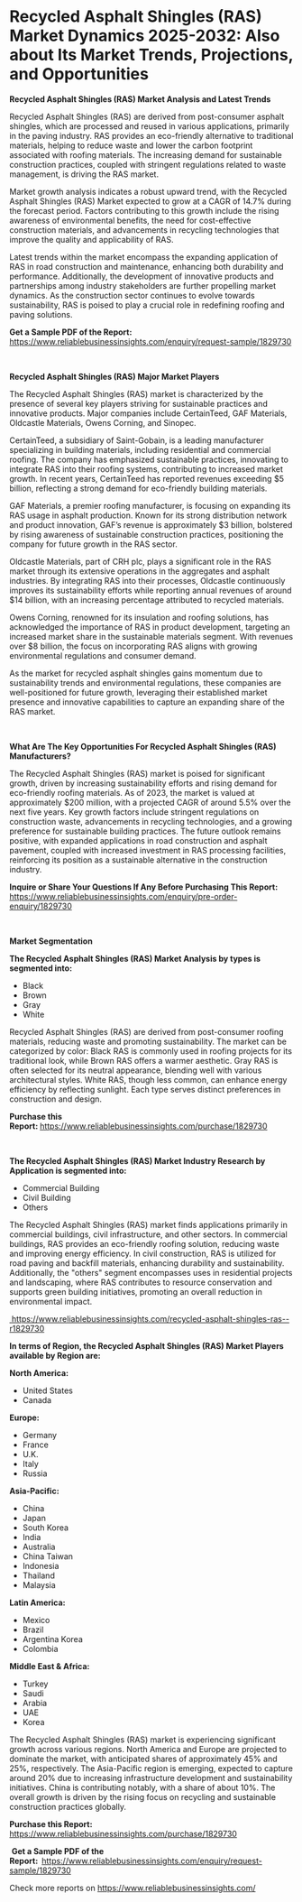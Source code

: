 <p><h1>Recycled Asphalt Shingles (RAS) Market Dynamics 2025-2032: Also about Its Market Trends, Projections, and Opportunities</h1></p><p><strong>Recycled Asphalt Shingles (RAS) Market Analysis and Latest Trends</strong></p>
<p><p>Recycled Asphalt Shingles (RAS) are derived from post-consumer asphalt shingles, which are processed and reused in various applications, primarily in the paving industry. RAS provides an eco-friendly alternative to traditional materials, helping to reduce waste and lower the carbon footprint associated with roofing materials. The increasing demand for sustainable construction practices, coupled with stringent regulations related to waste management, is driving the RAS market.</p><p>Market growth analysis indicates a robust upward trend, with the Recycled Asphalt Shingles (RAS) Market expected to grow at a CAGR of 14.7% during the forecast period. Factors contributing to this growth include the rising awareness of environmental benefits, the need for cost-effective construction materials, and advancements in recycling technologies that improve the quality and applicability of RAS. </p><p>Latest trends within the market encompass the expanding application of RAS in road construction and maintenance, enhancing both durability and performance. Additionally, the development of innovative products and partnerships among industry stakeholders are further propelling market dynamics. As the construction sector continues to evolve towards sustainability, RAS is poised to play a crucial role in redefining roofing and paving solutions.</p></p>
<p><strong>Get a Sample PDF of the Report:&nbsp;</strong> <a href="https://www.reliablebusinessinsights.com/enquiry/request-sample/1829730?utm_campaign=2239&utm_medium=2&utm_source=Github&utm_content=ia&utm_term=03042025&utm_id=recycled-asphalt-shingles-ras">https://www.reliablebusinessinsights.com/enquiry/request-sample/1829730</a></p>
<p>&nbsp;</p>
<p><strong>Recycled Asphalt Shingles (RAS) Major Market Players</strong></p>
<p><p>The Recycled Asphalt Shingles (RAS) market is characterized by the presence of several key players striving for sustainable practices and innovative products. Major companies include CertainTeed, GAF Materials, Oldcastle Materials, Owens Corning, and Sinopec.</p><p>CertainTeed, a subsidiary of Saint-Gobain, is a leading manufacturer specializing in building materials, including residential and commercial roofing. The company has emphasized sustainable practices, innovating to integrate RAS into their roofing systems, contributing to increased market growth. In recent years, CertainTeed has reported revenues exceeding $5 billion, reflecting a strong demand for eco-friendly building materials.</p><p>GAF Materials, a premier roofing manufacturer, is focusing on expanding its RAS usage in asphalt production. Known for its strong distribution network and product innovation, GAF’s revenue is approximately $3 billion, bolstered by rising awareness of sustainable construction practices, positioning the company for future growth in the RAS sector.</p><p>Oldcastle Materials, part of CRH plc, plays a significant role in the RAS market through its extensive operations in the aggregates and asphalt industries. By integrating RAS into their processes, Oldcastle continuously improves its sustainability efforts while reporting annual revenues of around $14 billion, with an increasing percentage attributed to recycled materials.</p><p>Owens Corning, renowned for its insulation and roofing solutions, has acknowledged the importance of RAS in product development, targeting an increased market share in the sustainable materials segment. With revenues over $8 billion, the focus on incorporating RAS aligns with growing environmental regulations and consumer demand.</p><p>As the market for recycled asphalt shingles gains momentum due to sustainability trends and environmental regulations, these companies are well-positioned for future growth, leveraging their established market presence and innovative capabilities to capture an expanding share of the RAS market.</p></p>
<p>&nbsp;</p>
<p><strong>What Are The Key Opportunities For Recycled Asphalt Shingles (RAS) Manufacturers?</strong></p>
<p><p>The Recycled Asphalt Shingles (RAS) market is poised for significant growth, driven by increasing sustainability efforts and rising demand for eco-friendly roofing materials. As of 2023, the market is valued at approximately $200 million, with a projected CAGR of around 5.5% over the next five years. Key growth factors include stringent regulations on construction waste, advancements in recycling technologies, and a growing preference for sustainable building practices. The future outlook remains positive, with expanded applications in road construction and asphalt pavement, coupled with increased investment in RAS processing facilities, reinforcing its position as a sustainable alternative in the construction industry.</p></p>
<p><strong>Inquire or Share Your Questions If Any Before Purchasing This Report:</strong> <a href="https://www.reliablebusinessinsights.com/enquiry/pre-order-enquiry/1829730?utm_campaign=2239&utm_medium=2&utm_source=Github&utm_content=ia&utm_term=03042025&utm_id=recycled-asphalt-shingles-ras">https://www.reliablebusinessinsights.com/enquiry/pre-order-enquiry/1829730</a></p>
<p>&nbsp;</p>
<p><strong>Market Segmentation</strong></p>
<p><strong>The Recycled Asphalt Shingles (RAS) Market Analysis by types is segmented into:</strong></p>
<p><ul><li>Black</li><li>Brown</li><li>Gray</li><li>White</li></ul></p>
<p><p>Recycled Asphalt Shingles (RAS) are derived from post-consumer roofing materials, reducing waste and promoting sustainability. The market can be categorized by color: Black RAS is commonly used in roofing projects for its traditional look, while Brown RAS offers a warmer aesthetic. Gray RAS is often selected for its neutral appearance, blending well with various architectural styles. White RAS, though less common, can enhance energy efficiency by reflecting sunlight. Each type serves distinct preferences in construction and design.</p></p>
<p><strong>Purchase this Report:&nbsp;</strong><a href="https://www.reliablebusinessinsights.com/purchase/1829730?utm_campaign=2239&utm_medium=2&utm_source=Github&utm_content=ia&utm_term=03042025&utm_id=recycled-asphalt-shingles-ras">https://www.reliablebusinessinsights.com/purchase/1829730</a></p>
<p>&nbsp;</p>
<p><strong>The Recycled Asphalt Shingles (RAS) Market Industry Research by Application is segmented into:</strong></p>
<p><ul><li>Commercial Building</li><li>Civil Building</li><li>Others</li></ul></p>
<p><p>The Recycled Asphalt Shingles (RAS) market finds applications primarily in commercial buildings, civil infrastructure, and other sectors. In commercial buildings, RAS provides an eco-friendly roofing solution, reducing waste and improving energy efficiency. In civil construction, RAS is utilized for road paving and backfill materials, enhancing durability and sustainability. Additionally, the "others" segment encompasses uses in residential projects and landscaping, where RAS contributes to resource conservation and supports green building initiatives, promoting an overall reduction in environmental impact.</p></p>
<p><a href="https://www.reliablebusinessinsights.com/recycled-asphalt-shingles-ras--r1829730?utm_campaign=2239&utm_medium=2&utm_source=Github&utm_content=ia&utm_term=03042025&utm_id=recycled-asphalt-shingles-ras">&nbsp;https://www.reliablebusinessinsights.com/recycled-asphalt-shingles-ras--r1829730</a></p>
<p><strong>In terms of Region, the Recycled Asphalt Shingles (RAS) Market Players available by Region are:</strong></p>
<p>
    <p> <strong> North America: </strong>
        <ul>
            <li>United States</li>
            <li>Canada</li>
        </ul>
        </p> 
    <p> <strong> Europe: </strong>
        <ul>
            <li>Germany</li>
            <li>France</li>
            <li>U.K.</li>
            <li>Italy</li>
            <li>Russia</li>
        </ul>
        </p> 
    <p> <strong> Asia-Pacific: </strong>
        <ul>
            <li>China</li>
            <li>Japan</li>
            <li>South Korea</li>
            <li>India</li>
            <li>Australia</li>
            <li>China Taiwan</li>
            <li>Indonesia</li>
            <li>Thailand</li>
            <li>Malaysia</li>
        </ul>
        </p> 
    <p> <strong> Latin America: </strong>
        <ul>
            <li>Mexico</li>
            <li>Brazil</li>
            <li>Argentina Korea</li>
            <li>Colombia</li>
        </ul>
        </p> 
    <p> <strong> Middle East & Africa: </strong>
        <ul>
            <li>Turkey</li>
            <li>Saudi</li>
            <li>Arabia</li>
            <li>UAE</li>
            <li>Korea</li>
        </ul>
    </p>
    </p>
<p><p>The Recycled Asphalt Shingles (RAS) market is experiencing significant growth across various regions. North America and Europe are projected to dominate the market, with anticipated shares of approximately 45% and 25%, respectively. The Asia-Pacific region is emerging, expected to capture around 20% due to increasing infrastructure development and sustainability initiatives. China is contributing notably, with a share of about 10%. The overall growth is driven by the rising focus on recycling and sustainable construction practices globally.</p></p>
<p><strong>Purchase this Report: </strong><a href="https://www.reliablebusinessinsights.com/purchase/1829730?utm_campaign=2239&utm_medium=2&utm_source=Github&utm_content=ia&utm_term=03042025&utm_id=recycled-asphalt-shingles-ras">https://www.reliablebusinessinsights.com/purchase/1829730</a></p>
<p>&nbsp;<strong>Get a Sample PDF of the Report:&nbsp;&nbsp;</strong><a href="https://www.reliablebusinessinsights.com/enquiry/request-sample/1829730?utm_campaign=2239&utm_medium=2&utm_source=Github&utm_content=ia&utm_term=03042025&utm_id=recycled-asphalt-shingles-ras">https://www.reliablebusinessinsights.com/enquiry/request-sample/1829730</a></p>
<p><strong></strong></p>
<p>Check more reports on <a href="https://www.reliablebusinessinsights.com/?utm_campaign=2239&utm_medium=2&utm_source=Github&utm_content=ia&utm_term=03042025&utm_id=recycled-asphalt-shingles-ras">https://www.reliablebusinessinsights.com/</a></p>